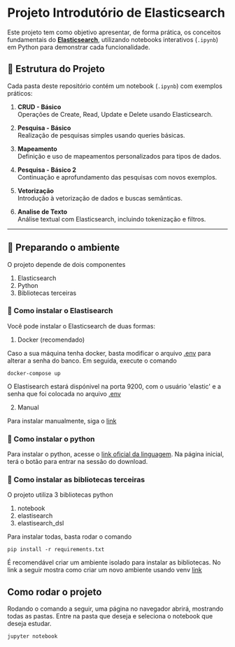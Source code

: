 # Projeto Introdutório de Elasticsearch

Este projeto tem como objetivo apresentar, de forma prática, os conceitos fundamentais do [**Elasticsearch**](https://www.elastic.co/pt/), utilizando notebooks interativos (`.ipynb`) em Python para demonstrar cada funcionalidade.

## 📁 Estrutura do Projeto

Cada pasta deste repositório contém um notebook (`.ipynb`) com exemplos práticos:

1. **CRUD - Básico**  
   Operações de Create, Read, Update e Delete usando Elasticsearch.

2. **Pesquisa - Básico**  
   Realização de pesquisas simples usando queries básicas.

3. **Mapeamento**  
   Definição e uso de mapeamentos personalizados para tipos de dados.

4. **Pesquisa - Básico 2**  
   Continuação e aprofundamento das pesquisas com novos exemplos.

5. **Vetorização**  
   Introdução à vetorização de dados e buscas semânticas.

6. **Analise de Texto**  
   Análise textual com Elasticsearch, incluindo tokenização e filtros.

---

## 🚀 Preparando o ambiente

O projeto depende de dois componentes

1. Elasticsearch
2. Python
3. Bibliotecas terceiras

### 🚀 Como instalar o Elastisearch


Você pode instalar o Elasticsearch de duas formas:

1. Docker (recomendado)

Caso a sua máquina tenha docker, basta modificar o arquivo [.env](.env) para alterar a senha do banco.
Em seguida, execute o comando
```
docker-compose up
```

O Elastisearch estará dispónivel na porta 9200, com o usuário 'elastic' e a senha que foi colocada
no arquivo [.env](.env)

2. Manual

Para instalar manualmente, siga o [link](https://www.elastic.co/downloads/elasticsearch)

### 🚀 Como instalar o python

Para instalar o python, acesse o [link oficial da linguagem](https://www.python.org/downloads/). Na página inicial, terá o botão para entrar na sessão do download. 


### 🚀 Como instalar as bibliotecas terceiras

O projeto utiliza 3 bibliotecas python

1. notebook
2. elastisearch
3. elastisearch_dsl

Para instalar todas, basta rodar o comando
```
pip install -r requirements.txt
```

É recomendável criar um ambiente isolado para instalar as bibliotecas. No link a seguir mostra como criar um novo ambiente usando venv [link](https://docs.python.org/pt-br/3.13/library/venv.html)

## Como rodar o projeto

Rodando o comando a seguir, uma página no navegador abrirá, mostrando todas as pastas. Entre na pasta que deseja e seleciona o notebook que deseja estudar. 

```
jupyter notebook
```

